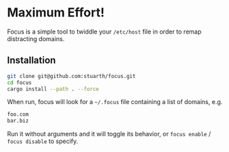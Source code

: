 # Maximum Effort!

Focus is a simple tool to twiddle your `/etc/host` file in order to remap distracting domains.

## Installation

```sh
git clone git@github.com:stuarth/focus.git 
cd focus
cargo install --path . --force
```

When run, focus will look for a `~/.focus` file containing a list of domains, e.g.

```sh
foo.com
bar.biz
```

Run it without arguments and it will toggle its behavior, or `focus enable` / `focus disable` to specify.